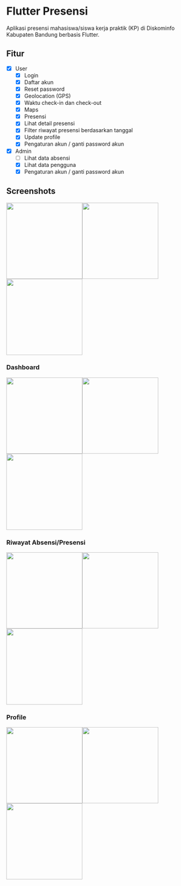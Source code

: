 # Flutter Presensi
Aplikasi presensi mahasiswa/siswa kerja praktik (KP) di Diskominfo Kabupaten Bandung berbasis Flutter.

## Fitur
* [x] User
  * [x] Login
  * [x] Daftar akun
  * [x] Reset password
  * [x] Geolocation (GPS)
  * [x] Waktu check-in dan check-out
  * [x] Maps
  * [x] Presensi
  * [x] Lihat detail presensi
  * [x] Filter riwayat presensi berdasarkan tanggal
  * [x] Update profile
  * [x] Pengaturan akun / ganti password akun

* [x] Admin
  * [ ] Lihat data absensi
  * [x] Lihat data pengguna
  * [x] Pengaturan akun / ganti password akun

## Screenshots

<img src="https://github.com/muhfauzidk/Flutter-Presensi/blob/main/screenshots/splash_screen.png" width="200"><img src="https://github.com/muhfauzidk/Flutter-Presensi/blob/main/screenshots/login_page.png" width="200"><img src="https://github.com/muhfauzidk/Flutter-Presensi/blob/main/screenshots/signup_page.png" width="200">

### Dashboard
<img src="https://github.com/muhfauzidk/Flutter-Presensi/blob/main/screenshots/dashboard_page.png" width="200"><img src="https://github.com/muhfauzidk/Flutter-Presensi/blob/main/screenshots/message_presence.png" width="200"><img src="https://github.com/muhfauzidk/Flutter-Presensi/blob/main/screenshots/message_presence1.png" width="200">

### Riwayat Absensi/Presensi
<img src="https://github.com/muhfauzidk/Flutter-Presensi/blob/main/screenshots/history_presence_page.png" width="200"><img src="https://github.com/muhfauzidk/Flutter-Presensi/blob/main/screenshots/filter_presence_page.png" width="200"><img src="https://github.com/muhfauzidk/Flutter-Presensi/blob/main/screenshots/detail_presence_page.png" width="200">

### Profile
<img src="https://github.com/muhfauzidk/Flutter-Presensi/blob/main/screenshots/profile_page.png" width="200"><img src="https://github.com/muhfauzidk/Flutter-Presensi/blob/main/screenshots/update_profile_page.png" width="200"><img src="https://github.com/muhfauzidk/Flutter-Presensi/blob/main/screenshots/change_pass_page.png" width="200">
